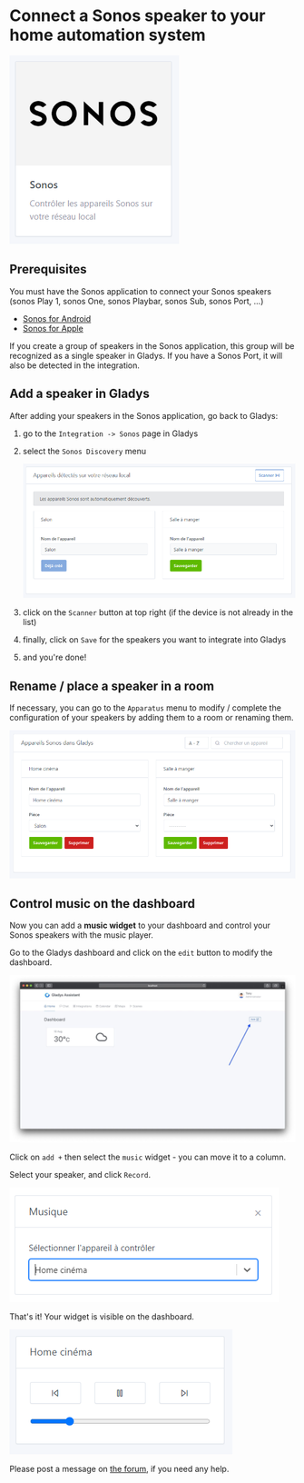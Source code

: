 # Connect a Sonos speaker to your home automation system

![Capture intégration.PNG](../../static/img/docs/en/configuration/sonos/Capture_intgration.png)

## Prerequisites

You must have the Sonos application to connect your Sonos speakers (sonos Play 1, sonos One, sonos Playbar, sonos Sub, sonos Port, ...)

- [Sonos for Android](https://play.google.com/store/apps/details?id=com.sonos.acr2&hl=fr&gl=US)
- [Sonos for Apple](https://apps.apple.com/fr/app/sonos/id1488977981)

If you create a group of speakers in the Sonos application, this group will be recognized as a single speaker in Gladys. If you have a Sonos Port, it will also be detected in the integration.

## Add a speaker in Gladys

After adding your speakers in the Sonos application, go back to Gladys:

1. go to the `Integration -> Sonos` page in Gladys
2. select the `Sonos Discovery` menu
    
    ![Connect%20a%20Sonos%20speaker%20to%20your%20home%20automation%20sy%20407808a1935f4775999ce1ed00f723f5/Capture_dcouverte_Sonos.png](../../static/img/docs/en/configuration/sonos/Capture_dcouverte_Sonos.png)
    
3. click on the `Scanner` button at top right (if the device is not already in the list)
4. finally, click on `Save` for the speakers you want to integrate into Gladys
5. and you're done!

## Rename / place a speaker in a room

If necessary, you can go to the `Apparatus` menu to modify / complete the configuration of your speakers by adding them to a room or renaming them.

![Connect%20a%20Sonos%20speaker%20to%20your%20home%20automation%20sy%20407808a1935f4775999ce1ed00f723f5/Capture_appareils.png](../../static/img/docs/en/configuration/sonos/Capture_appareils.png)

## Control music on the dashboard

Now you can add a **music widget** to your dashboard and control your Sonos speakers with the music player.

Go to the Gladys dashboard and click on the `edit` button to modify the dashboard.

![edit dashboard](<../../static/img/docs/en/configuration/sonos/edit dashboard.jpg>)

Click on `add +` then select the `music` widget - you can move it to a column.

Select your speaker, and click `Record`.

![widget musique.PNG](../../static/img/docs/en/configuration/sonos/widget_musique.png)

That's it! Your widget is visible on the dashboard.

![Capture box musique.PNG](../../static/img/docs/en/configuration/sonos/Capture_box_musique.png)

Please post a message on [the forum](https://community.gladysassistant.com/), if you need any help.